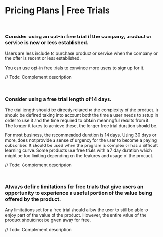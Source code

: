 # Pricing Plans | Free Trials
<br>


### Consider using an opt-in free trial if the company, product or service is new or less established.

Users are less include to purchase product or service when the company or the offer is recent or less established. 

You can use opt-in free trials to convince more users to sign up for it.

// Todo: Complement description

<br>


### Consider using a free trial length of 14 days.

The trial length should be directly related to the complexity of the product. It should be defined taking into account both the time a user needs to setup in order to use it and
the time required to obtain meaningful results from it. The longer it takes to achieve these, the longer free trial duration should be.

For most business, the recommended duration is 14 days. Using 30 days or more, does not provide a sense of urgency for the user to become a paying subscriber. It should be used
when the program is complex or has a difficult learning curve. Some products use free trials with a 7 day duration which might be too limiting depending on the features and usage of the product.

// Todo: Complement description

<br>


### Always define limitations for free trials that give users an opportunity to experience a useful portion of the value being offered by the product.

Any limitations set for a free trial should allow the user to still be able to enjoy part of the value of the product. However, the entire value of the product should 
not be given away for free.

// Todo: Complement description

<br>